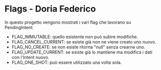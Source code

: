 ﻿# Flags - Doria Federico
 In questo progetto vengono mostrati i vari flag che lavorano su PendingIntent

- FLAG_IMMUTABLE: quello esistente non può subire modifiche.
- FLAG_CANCEL_CURRENT: se esiste già non ne viene creato uno nuovo.
- FLAG_NO_CREATE: se non esiste ritorna "null" senza crearne uno.
- FLAG_UPDATE_CURRENT: se esiste già lo mantiene ma modifica i dati 
  con l'Intent nuovo.
- FLAG_ONE_SHOT: può essere utilizzato una volta sola.

